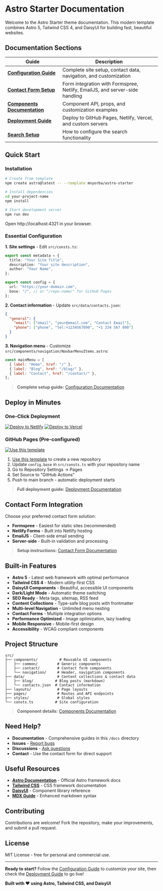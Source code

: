 # Astro Starter Documentation

Welcome to the Astro Starter theme documentation. This modern template combines Astro 5, Tailwind CSS 4, and DaisyUI for building fast, beautiful websites.

## Documentation Sections

| Guide                                           | Description                                                                 |
| ----------------------------------------------- | --------------------------------------------------------------------------- |
| **[Configuration Guide](./configuration.md)**   | Complete site setup, contact data, navigation, and customization            |
| **[Contact Form Setup](./contact-form.md)**     | Form integration with Formspree, Netlify, EmailJS, and server-side handling |
| **[Components Documentation](./components.md)** | Component API, props, and customization examples                            |
| **[Deployment Guide](./deployment.md)**         | Deploy to GitHub Pages, Netlify, Vercel, and custom servers                 |
| **[Search Setup](./search.md)**                 | How to configure the search functionality                                   |

## Quick Start

### Installation

```bash
# Create from template
npm create astro@latest -- --template mnyorba/astro-starter

# Install dependencies
cd your-project-name
npm install

# Start development server
npm run dev
```

Open http://localhost:4321 in your browser.

### Essential Configuration

**1. Site settings** - Edit `src/consts.ts`:

```typescript
export const metadata = {
  title: "Your Site Title",
  description: "Your site description",
  author: "Your Name",
};

export const config = {
  url: "https://your-domain.com",
  base: "/", // or "/repo-name/" for GitHub Pages
};
```

**2. Contact information** - Update `src/data/contacts.json`:

```json
{
  "general": {
    "email": ["email", "your@email.com", "Contact Email"],
    "phone": ["phone", "tel:+1234567890", "+1 234 567 890"]
  }
}
```

**3. Navigation menu** - Customize `src/components/navigation/NavbarMenuItems.astro`:

```javascript
const mainMenu = [
  { label: "Home", href: "/" },
  { label: "Blog", href: "/blog/" },
  { label: "Contact", href: "/contact/" },
];
```

> **Complete setup guide:** [Configuration Documentation](./configuration.md)

## Deploy in Minutes

### One-Click Deployment

[![Deploy to Netlify](https://img.shields.io/badge/Deploy%20to-Netlify-00C7B7?logo=netlify)](https://app.netlify.com/start/deploy?repository=https://github.com/mnyorba/astro-starter)
[![Deploy to Vercel](https://img.shields.io/badge/Deploy%20to-Vercel-000000?logo=vercel)](https://vercel.com/new/clone?repository-url=https://github.com/mnyorba/astro-starter)

### GitHub Pages (Pre-configured)

[![Use this template](https://img.shields.io/badge/Use%20this%20template-2088FF?logo=github)](https://github.com/mnyorba/astro-starter/generate)

1. [Use this template](https://github.com/mnyorba/astro-starter/generate) to create a new repository
2. Update `config.base` in `src/consts.ts` with your repository name
3. Go to Repository Settings → Pages
4. Set Source to "GitHub Actions"
5. Push to main branch - automatic deployment starts

> **Full deployment guide:** [Deployment Documentation](./deployment.md)

## Contact Form Integration

Choose your preferred contact form solution:

- **Formspree** - Easiest for static sites (recommended)
- **Netlify Forms** - Built into Netlify hosting
- **EmailJS** - Client-side email sending
- **Server-side** - Built-in validation and processing

> **Setup instructions:** [Contact Form Documentation](./contact-form.md)

## Built-in Features

- **Astro 5** - Latest web framework with optimal performance
- **Tailwind CSS 4** - Modern utility-first CSS
- **DaisyUI Components** - Beautiful, accessible UI components
- **Dark/Light Mode** - Automatic theme switching
- **SEO Ready** - Meta tags, sitemap, RSS feed
- **Content Collections** - Type-safe blog posts with frontmatter
- **Multi-level Navigation** - Unlimited menu nesting
- **Contact Forms** - Multiple integration options
- **Performance Optimized** - Image optimization, lazy loading
- **Mobile Responsive** - Mobile-first design
- **Accessibility** - WCAG compliant components

## Project Structure

```text
src/
├── components/          # Reusable UI components
│   ├── common/         # Generic components
│   ├── contact/        # Contact form components
│   └── navigation/     # Header, navigation components
├── data/               # Content collections & contact data
│   ├── blog/          # Blog posts (markdown)
│   └── contacts.json  # Contact information
├── layouts/            # Page layouts
├── pages/              # Routes and API endpoints
├── styles/             # Global styles
└── consts.ts          # Site configuration
```

> **Component details:** [Components Documentation](./components.md)

## Need Help?

- **Documentation** - Comprehensive guides in this `/docs` directory
- **Issues** - [Report bugs](https://github.com/mnyorba/astro-starter/issues)
- **Discussions** - [Ask questions](https://github.com/mnyorba/astro-starter/discussions)
- **Contact** - Use the contact form for direct support

## Useful Resources

- **[Astro Documentation](https://docs.astro.build/)** - Official Astro framework docs
- **[Tailwind CSS](https://tailwindcss.com/docs)** - CSS framework documentation
- **[DaisyUI](https://daisyui.com/)** - Component library reference
- **[MDX Guide](https://mdxjs.com/)** - Enhanced markdown syntax

## Contributing

Contributions are welcome! Fork the repository, make your improvements, and submit a pull request.

## License

MIT License - free for personal and commercial use.

---

**Ready to start?** Follow the [Configuration Guide](./configuration.md) to customize your site, then check the [Deployment Guide](./deployment.md) to go live!

**Built with ❤️ using Astro, Tailwind CSS, and DaisyUI**
